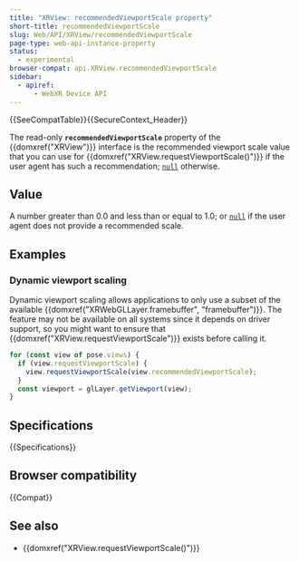 ```yaml
---
title: "XRView: recommendedViewportScale property"
short-title: recommendedViewportScale
slug: Web/API/XRView/recommendedViewportScale
page-type: web-api-instance-property
status:
  - experimental
browser-compat: api.XRView.recommendedViewportScale
sidebar:
  - apiref:
      - WebXR Device API
---
```


{{SeeCompatTable}}{{SecureContext_Header}}

The read-only **`recommendedViewportScale`** property of the {{domxref("XRView")}} interface is the recommended viewport scale value that you can use for {{domxref("XRView.requestViewportScale()")}} if the user agent has such a recommendation; [`null`](/en-US/docs/Web/JavaScript/Reference/Operators/null) otherwise.

## Value

A number greater than 0.0 and less than or equal to 1.0; or [`null`](/en-US/docs/Web/JavaScript/Reference/Operators/null) if the user agent does not provide a recommended scale.

## Examples

### Dynamic viewport scaling

Dynamic viewport scaling allows applications to only use a subset of the available {{domxref("XRWebGLLayer.framebuffer", "framebuffer")}}. The feature may not be available on all systems since it depends on driver support, so you might want to ensure that {{domxref("XRView.requestViewportScale")}} exists before calling it.

```js
for (const view of pose.views) {
  if (view.requestViewportScale) {
    view.requestViewportScale(view.recommendedViewportScale);
  }
  const viewport = glLayer.getViewport(view);
}
```

## Specifications

{{Specifications}}

## Browser compatibility

{{Compat}}

## See also

- {{domxref("XRView.requestViewportScale()")}}
